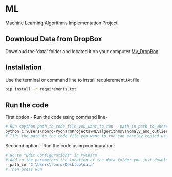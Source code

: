 # ML

Machine Learning Algorithms Implementation Project



## Downloud Data from DropBox


Downloud the 'data' folder and located it on your computer [My_DropBox](https://drive.google.com/drive/folders/1TZEUK9i5qilALNlYgY9LT9cqOS_KJJQP/).

## Installation

Use the terminal or command line to install requierement.txt file.

```bash
pip install -r requirements.txt
```

## Run the code

First option   - Run the code using command line- 
```python
# Run <python path_to_code_file_you_want_to_run --path_in path_to_where_you_located_the_data_folder>, for example:
python C:\Users\ronro\PycharmProjects\ML\algorithms\anomaly_and_outliers\anomaly_detection.py --path_in "C:\Users\ronro\Desktop\data"
# TIP: the path to the code file you want to run can easeley copied using Ctrl+Shift+C when you are on that specific file.
```

Secound option - Run the code using configuration:
```python
# Go to "Edit Configurations" in PyCharm
# Add to the parameters the location of the data folder you just downloud <--path_in "path_to_where_you_located_the_data_folder">, for example:
--path_in "C:\Users\ronro\Desktop\data"
# Then press Run
```
